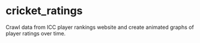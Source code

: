 # cricket_ratings
Crawl data from ICC player rankings website and create animated graphs of player ratings over time.
